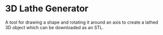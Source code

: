 3D Lathe Generator
==============

A tool for drawing a shape and rotating it around an axis to create a lathed 3D object which can be downloaded as an STL.

